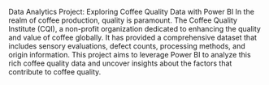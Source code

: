 Data Analytics Project: Exploring Coffee Quality Data with Power BI
In the realm of coffee production, quality is paramount. The Coffee Quality Institute (CQI), a non-profit organization dedicated to enhancing the quality and value of coffee globally. It has provided a comprehensive dataset that includes sensory evaluations, defect counts, processing methods, and origin information. This project aims to leverage Power BI to analyze this rich coffee quality data and uncover insights about the factors that contribute to coffee quality.

